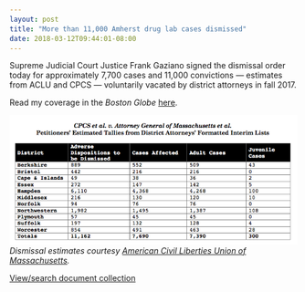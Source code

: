 ```yaml
---
layout: post
title: "More than 11,000 Amherst drug lab cases dismissed"
date: 2018-03-12T09:44:01-08:00
---
```


Supreme Judicial Court Justice Frank Gaziano signed the dismissal order today for approximately 7,700 cases and 11,000 convictions — estimates from ACLU and CPCS — voluntarily vacated by district attorneys in fall 2017. 

Read my coverage in the *Boston Globe* [here](http://www.bostonglobe.com/metro/2018/04/05/judge-dismisses-more-than-amherst-drug-lab-cases/1cHjUMiiTChcQL31VSkxVN/story.html).

![ALCUM dismissal estimates - April 5, 2018](https://raw.githubusercontent.com/shawnmusgrave/farak-dookhan/master/documents/farak/cpcs-vs-ago/20180405-Dismissals.png "ALCUM dismissal estimates - April 5, 2018")<br>
*Dismissal estimates courtesy <a href='https://aclum.org/wp-content/uploads/2018/04/20180405-Dismissals.png' target='_blank'>American Civil Liberties Union of Massachusetts</a>.*

<div id="DC-search-document-4432480-document-4432481" class="DC-embed DC-embed-search DC-search-container"></div><script src="//assets.documentcloud.org/embed/loader.js"></script><script>  dc.embed.load('https://www.documentcloud.org/search/embed/', {    q: "document: 4432480 document: 4432481",    container: "#DC-search-document-4432480-document-4432481",    title: "CPCS v AGO - April 2018 Dismissals",    order: "title",    per_page: 12,    search_bar: true,    organization: 1226  });</script><noscript>  <a href="https://www.documentcloud.org/public/search/document%3A%204432480%20document%3A%204432481">View/search document collection</a></noscript>
